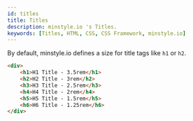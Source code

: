 ```yaml
---
id: titles
title: Titles
description: minstyle.io 's Titles.
keywords: [Titles, HTML, CSS, CSS Framework, minstyle.io]
---
```


By default, minstyle.io defines a size for title tags like `h1` or `h2`.

```html live
<div>
    <h1>H1 Title - 3.5rem</h1>
    <h2>H2 Title - 3rem</h2>
    <h3>H3 Title - 2.5rem</h3>
    <h4>H4 Title - 2rem</h4>
    <h5>H5 Title - 1.5rem</h5>
    <h6>H6 Title - 1.25rem</h6>
</div>
```